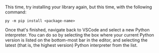

This time, try installing your library again, but this time, with the following
command:
```
py -m pip install <package-name>
```

Once that's finished, navigate back to VSCode and select a new Python
interpreter.
You can do so by selecting the box where your current Python version is listed
on the bottom-most bar in the editor, and selecting the latest (that is, the
highest version) Python interpreter from the list.


